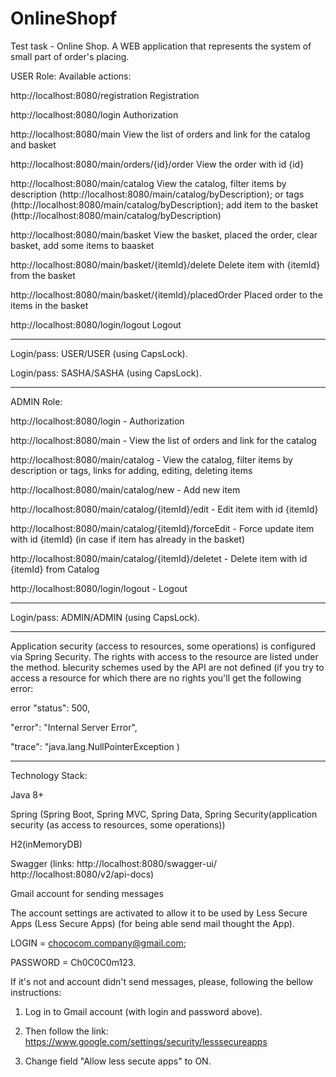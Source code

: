# OnlineShopf
Test task - Online Shop. A WEB application that represents the system of small part of order's placing.


USER Role: Available actions: 

http://localhost:8080/registration            Registration

http://localhost:8080/login                   Authorization

http://localhost:8080/main                    View the list of orders and link for the catalog and basket

http://localhost:8080/main/orders/{id}/order  View the order with id {id}

http://localhost:8080/main/catalog            View the catalog, filter items by description (http://localhost:8080/main/catalog/byDescription); 
                                              or tags (http://localhost:8080/main/catalog/byDescription);
                                              add item to the basket (http://localhost:8080/main/catalog/byDescription)

http://localhost:8080/main/basket             View the basket, placed the order, clear basket, add some items to baasket

http://localhost:8080/main/basket/{itemId}/delete   Delete item with {itemId} from the basket

http://localhost:8080/main/basket/{itemId}/placedOrder   Placed order to the items in the basket

http://localhost:8080/login/logout                  Logout


***

Login/pass: USER/USER (using CapsLock).

Login/pass: SASHA/SASHA (using CapsLock).

***


ADMIN Role: 

http://localhost:8080/login                    - Authorization

http://localhost:8080/main                     - View the list of orders and link for the catalog

http://localhost:8080/main/catalog             - View the catalog, filter items by description or tags, links for adding, editing, deleting items

http://localhost:8080/main/catalog/new         - Add new item

http://localhost:8080/main/catalog/{itemId}/edit   - Edit item with id {itemId} 

http://localhost:8080/main/catalog/{itemId}/forceEdit   - Force update item with id {itemId} (in case if item has already in the basket)

http://localhost:8080/main/catalog/{itemId}/deletet  - Delete item with id {itemId} from Catalog

http://localhost:8080/login/logout                   - Logout

***

Login/pass: ADMIN/ADMIN (using CapsLock).

***

Application security (access to resources, some operations) is configured via Spring Security. The rights with access to the resource are listed under the method. Ыecurity schemes used by the API are not defined (if you try to access a resource for which there are no rights you'll get the following error:

error "status": 500,

"error": "Internal Server Error",

"trace": "java.lang.NullPointerException )
***


Technology Stack:

Java 8+

Spring (Spring Boot, Spring MVC, Spring Data, Spring Security(application security (as access to resources, some operations))

H2(inMemoryDB)

Swagger (links:   http://localhost:8080/swagger-ui/   
                  http://localhost:8080/v2/api-docs)
                  
Gmail account for sending messages 

The account settings are activated to allow it to be used by Less Secure Apps (Less Secure Apps) (for being able send mail thought the App). 

LOGIN = chococom.company@gmail.com;

PASSWORD = Ch0C0C0m123. 


If it's not and account didn't send messages, please, following the bellow instructions: 

1. Log in to Gmail account (with login and password above). 
 
2. Then follow the link: https://www.google.com/settings/security/lesssecureapps

3. Change field "Allow less secute apps" to ON.
 
